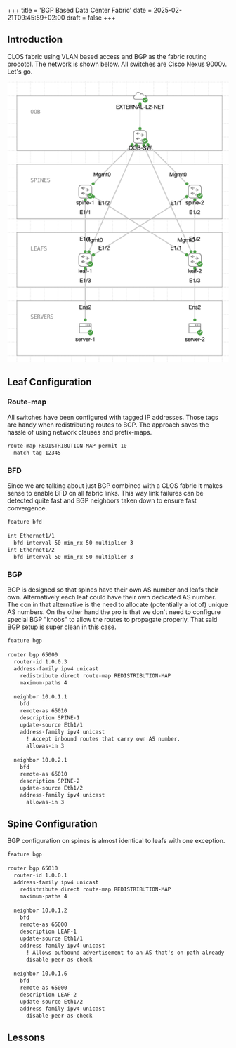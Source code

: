 +++
title = 'BGP Based Data Center Fabric'
date = 2025-02-21T09:45:59+02:00
draft = false
+++

## Introduction

CLOS fabric using VLAN based access and BGP as the fabric routing procotol. The network is shown below. All switches are Cisco Nexus 9000v. Let's go. 

![Network Diagram](../../static/img/clos-fabric-bgp.png)

## Leaf Configuration

### Route-map

All switches have been configured with tagged IP addresses. Those tags are handy when redistributing routes to BGP. The approach saves the hassle of using network clauses and prefix-maps.

```
route-map REDISTRIBUTION-MAP permit 10
  match tag 12345 
```

### BFD

Since we are talking about just BGP combined with a CLOS fabric it makes sense to enable BFD on all fabric links. This way link failures can be detected quite fast and BGP neighbors taken down to ensure fast convergence.

```
feature bfd

int Ethernet1/1
  bfd interval 50 min_rx 50 multiplier 3
int Ethernet1/2
  bfd interval 50 min_rx 50 multiplier 3
```

### BGP

BGP is designed so that spines have their own AS number and leafs their own. Alternatively each leaf could have their own dedicated AS number. The con in that alternative is the need to allocate (potentially a lot of) unique AS numbers. On the other hand the pro is that we don't need to configure special BGP "knobs" to allow the routes to propagate properly. That said BGP setup is super clean in this case.

```
feature bgp

router bgp 65000
  router-id 1.0.0.3
  address-family ipv4 unicast
    redistribute direct route-map REDISTRIBUTION-MAP
    maximum-paths 4
  
  neighbor 10.0.1.1
    bfd
    remote-as 65010
    description SPINE-1
    update-source Eth1/1
    address-family ipv4 unicast
      ! Accept inbound routes that carry own AS number.
      allowas-in 3

  neighbor 10.0.2.1
    bfd
    remote-as 65010
    description SPINE-2
    update-source Eth1/2
    address-family ipv4 unicast
      allowas-in 3
```

## Spine Configuration

BGP configuration on spines is almost identical to leafs with one exception. 

```
feature bgp

router bgp 65010
  router-id 1.0.0.1
  address-family ipv4 unicast
    redistribute direct route-map REDISTRIBUTION-MAP
    maximum-paths 4
  
  neighbor 10.0.1.2
    bfd
    remote-as 65000
    description LEAF-1
    update-source Eth1/1
    address-family ipv4 unicast
      ! Allows outbound advertisement to an AS that's on path already
      disable-peer-as-check

  neighbor 10.0.1.6
    bfd
    remote-as 65000
    description LEAF-2
    update-source Eth1/2
    address-family ipv4 unicast
      disable-peer-as-check
```

## Lessons
